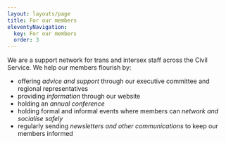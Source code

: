 ```yaml
---
layout: layouts/page
title: For our members
eleventyNavigation:
  key: For our members
  order: 3
---
```

We are a support network for trans and intersex staff across the Civil Service. We help our members flourish by: 
- offering *advice and support* through our executive committee and regional representatives
- providing *information* through our website
- holding an *annual conference* 
- holding formal and informal events where members can *network and socialise safely*
- regularly sending *newsletters and other communications* to keep our members informed
